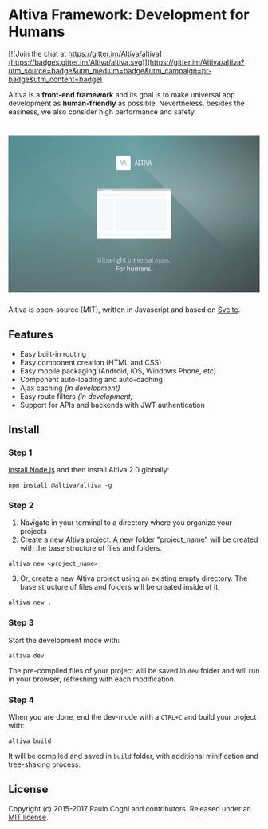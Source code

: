 # Altiva Framework: Development for Humans

[![Join the chat at https://gitter.im/Altiva/altiva](https://badges.gitter.im/Altiva/altiva.svg)](https://gitter.im/Altiva/altiva?utm_source=badge&utm_medium=badge&utm_campaign=pr-badge&utm_content=badge)

Altiva is a **front-end framework** and its goal is to make universal app development as **human-friendly** as possible. Nevertheless, besides the easiness, we also consider high performance and safety.


# ![altiva](media/altiva.png)

Altiva is open-source (MIT), written in Javascript and based on [Svelte](https://svelte.technology/).

## Features

 - Easy built-in routing
 - Easy component creation (HTML and CSS)
 - Easy mobile packaging (Android, iOS, Windows Phone, etc)
 - Component auto-loading and auto-caching
 - Ajax caching *(in development)*
 - Easy route filters *(in development)*
 - Support for APIs and backends with JWT authentication

## Install

### Step 1

[Install Node.js](https://nodejs.org/en/download/) and then install Altiva 2.0 globally:

```shell
npm install @altiva/altiva -g
```

### Step 2

 1. Navigate in your terminal to a directory where you organize your projects
 2. Create a new Altiva project. A new folder "project_name" will be created with the base structure of files and folders.

```shell
altiva new <project_name>
```

 3. Or, create a new Altiva project using an existing empty directory. The base structure of files and folders will be created inside of it.

```shell
altiva new .
```

### Step 3

Start the development mode with:

```shell
altiva dev
```

The pre-compiled files of your project will be saved in `dev` folder and will run in your browser, refreshing with each modification.

### Step 4

When you are done, end the dev-mode with a `CTRL+C` and build your project with:

```shell
altiva build
```

It will be compiled and saved in `build` folder, with additional minification and tree-shaking process.

## License

Copyright (c) 2015-2017 Paulo Coghi and contributors. Released under an [MIT license](LICENSE.md).
